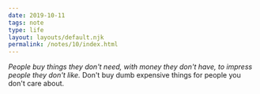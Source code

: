 ```yaml
---
date: 2019-10-11
tags: note
type: life
layout: layouts/default.njk
permalink: /notes/10/index.html
---
```


*People buy things they don't need, with money they don't have, to impress people they don't like.*  Don't buy dumb expensive things for people you don't care about.

